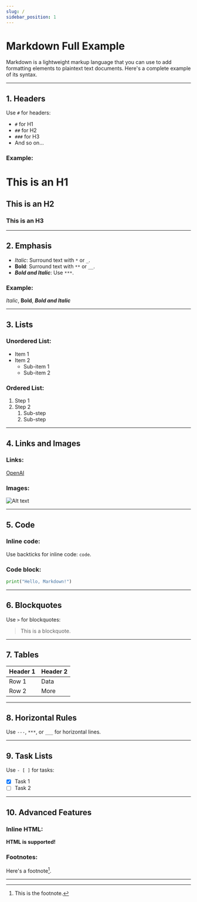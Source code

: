 ```yaml
---
slug: /
sidebar_position: 1
---
```



# Markdown Full Example

Markdown is a lightweight markup language that you can use to add formatting elements to plaintext text documents. Here's a complete example of its syntax.

---

## 1. Headers

Use `#` for headers:
- `#` for H1
- `##` for H2
- `###` for H3
- And so on...

### Example:
# This is an H1
## This is an H2
### This is an H3

---

## 2. Emphasis

- *Italic*: Surround text with `*` or `_`.
- **Bold**: Surround text with `**` or `__`.
- ***Bold and Italic***: Use `***`.

### Example:
*Italic*, **Bold**, ***Bold and Italic***

---

## 3. Lists

### Unordered List:
- Item 1
- Item 2
  - Sub-item 1
  - Sub-item 2

### Ordered List:
1. Step 1
2. Step 2
   1. Sub-step
   2. Sub-step

---

## 4. Links and Images

### Links:
[OpenAI](https://gammetermedia.ch)

### Images:
![Alt text](https://via.placeholder.com/150 "Optional Title")

---

## 5. Code

### Inline code:
Use backticks for inline code: `code`.

### Code block:

```python
print("Hello, Markdown!")

```
---

## 6. Blockquotes

Use `>` for blockquotes:
> This is a blockquote.

---

## 7. Tables

| Header 1 | Header 2 |
|----------|----------|
| Row 1    | Data     |
| Row 2    | More     |

---

## 8. Horizontal Rules

Use `---`, `***`, or `___` for horizontal lines.

---

## 9. Task Lists

Use `- [ ]` for tasks:
- [x] Task 1
- [ ] Task 2

---

## 10. Advanced Features

### Inline HTML:
<strong>HTML is supported!</strong>

### Footnotes:
Here's a footnote[^1].

[^1]: This is the footnote.

---
